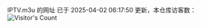 IPTV.m3u 的网址 已于 2025-04-02 06:17:50 更新，本仓库访客数：![Visitor's Count](https://profile-counter.glitch.me/hero1898_tv/count.svg)
